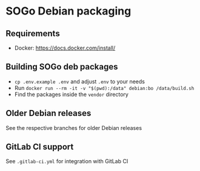 # SOGo Debian packaging

## Requirements
+ Docker: https://docs.docker.com/install/

## Building SOGo deb packages
+ `cp .env.example .env` and adjust `.env` to your needs
+ Run `docker run --rm -it -v "$(pwd):/data" debian:bo /data/build.sh`
+ Find the packages inside the `vendor` directory

## Older Debian releases
See the respective branches for older Debian releases

## GitLab CI support
See `.gitlab-ci.yml` for integration with GitLab CI

